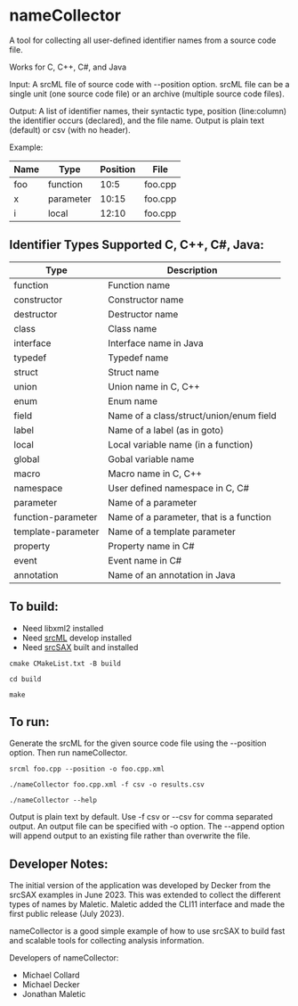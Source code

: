 # nameCollector
A tool for collecting all user-defined identifier names from a source code file.  

Works for C, C++, C#, and Java

Input: A srcML file of source code with --position option.  srcML file can be a single unit (one source code file) or an archive (multiple source code files).

Output: A list of identifier names,  their syntactic type, position (line:column) the identifier occurs (declared), and the file name.  Output is plain text (default) or csv (with no header).

Example:

| Name            | Type | Position | File |
| --------------- | -------------- |---|---|
|foo| function| 10:5 | foo.cpp |
|x| parameter| 10:15| foo.cpp |
|i| local| 12:10| foo.cpp |


## Identifier Types Supported C, C++, C#, Java:

| Type            | Description |
| --------------- | -------------- |
| function        | Function name |
| constructor     | Constructor name |
| destructor      |  Destructor name |
| class           | Class name |
| interface       | Interface name in Java |
| typedef         | Typedef name |
| struct          | Struct name |
| union           | Union name in C, C++|
| enum            | Enum name |
| field           | Name of a class/struct/union/enum field |
| label           | Name of a label (as in goto) |
| local           | Local variable name (in a function) |
| global          | Gobal variable name |
| macro          | Macro name in C, C++ |
| namespace          | User defined namespace in C, C# |
| parameter       | Name of a parameter |
| function-parameter  | Name of a parameter, that is a function | 
| template-parameter       | Name of a template parameter |
| property       | Property name in C# |
| event       | Event name in C# |
| annotation       | Name of an annotation in Java |


## To build:
- Need libxml2 installed
- Need [srcML](https://srcML.org) develop installed
- Need [srcSAX](https://github.com/srcML/srcSAX)  built and installed  

`cmake CMakeList.txt -B build`

`cd build`

`make`


## To run:

Generate the srcML for the given source code file using the --position option.  Then run nameCollector.

`srcml foo.cpp --position -o foo.cpp.xml`

`./nameCollector foo.cpp.xml -f csv -o results.csv`

`./nameCollector --help`

Output is plain text by default.  Use -f csv or --csv for comma separated output.  An output file can be specified with -o option.  The --append option will append output to an existing file rather than overwrite the file.


## Developer Notes:

The initial version of the application was developed by Decker from the srcSAX examples in June 2023.   This was extended to collect the different types of names by Maletic.  Maletic added the CLI11 interface and made the first public release (July 2023). 

nameCollector is a good simple example of how to use srcSAX to build fast and scalable tools for collecting analysis information.

Developers of nameCollector:
- Michael Collard
- Michael Decker
- Jonathan Maletic
